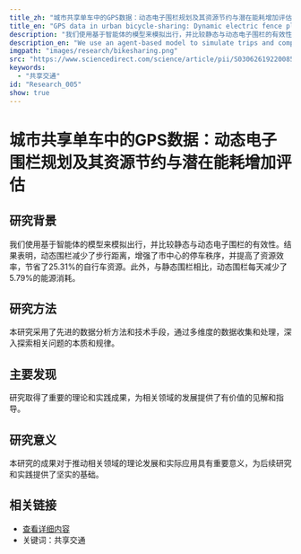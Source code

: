 ```yaml
---
title_zh: "城市共享单车中的GPS数据：动态电子围栏规划及其资源节约与潜在能耗增加评估"
title_en: "GPS data in urban bicycle-sharing: Dynamic electric fence planning with assessment of resource-saving and potential energy consumption increasement"
description: "我们使用基于智能体的模型来模拟出行，并比较静态与动态电子围栏的有效性。结果表明，动态围栏减少了步行距离，增强了市中心的停车秩序，并提高了资源效率，节省了25.31%的自行车资源。此外，与静态围栏相比，动态围栏每天减少了5.79%的能源消耗。"
description_en: "We use an agent-based model to simulate trips and compare the effectiveness of static versus dynamic electric fences. Results indicate that dynamic fences reduce walking distances, enhance parking order in city centers, and improve resource efficiency, saving 25.31% in bicycle resources. Additionally, dynamic fences decrease energy consumption by 5.79% daily compared to static fences."
imgpath: "images/research/bikesharing.png"
src: "https://www.sciencedirect.com/science/article/pii/S0306261922008509"
keywords:
  - "共享交通"
id: "Research_005"
show: true
---
```


# 城市共享单车中的GPS数据：动态电子围栏规划及其资源节约与潜在能耗增加评估
## 研究背景

我们使用基于智能体的模型来模拟出行，并比较静态与动态电子围栏的有效性。结果表明，动态围栏减少了步行距离，增强了市中心的停车秩序，并提高了资源效率，节省了25.31%的自行车资源。此外，与静态围栏相比，动态围栏每天减少了5.79%的能源消耗。

## 研究方法

本研究采用了先进的数据分析方法和技术手段，通过多维度的数据收集和处理，深入探索相关问题的本质和规律。

## 主要发现

研究取得了重要的理论和实践成果，为相关领域的发展提供了有价值的见解和指导。

## 研究意义

本研究的成果对于推动相关领域的理论发展和实际应用具有重要意义，为后续研究和实践提供了坚实的基础。

## 相关链接

- [查看详细内容](https://www.sciencedirect.com/science/article/pii/S0306261922008509)
- 关键词：共享交通
